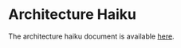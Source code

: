 Architecture Haiku
===

The architecture haiku document is available [here](https://docs.google.com/a/west.cmu.edu/document/d/1YaOCgx58-muaUkHU8rIJvPrwihgmUzUdo-T-MfwOYqY/edit?usp=sharing).

